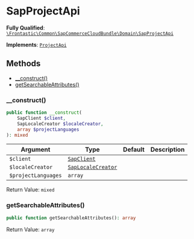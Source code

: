 #  SapProjectApi

**Fully Qualified**: [`\Frontastic\Common\SapCommerceCloudBundle\Domain\SapProjectApi`](../../../../src/php/SapCommerceCloudBundle/Domain/SapProjectApi.php)

**Implements**: [`ProjectApi`](../../ProjectApiBundle/Domain/ProjectApi.md)

## Methods

* [__construct()](#__construct)
* [getSearchableAttributes()](#getsearchableattributes)

### __construct()

```php
public function __construct(
    SapClient $client,
    SapLocaleCreator $localeCreator,
    array $projectLanguages
): mixed
```

Argument|Type|Default|Description
--------|----|-------|-----------
`$client`|[`SapClient`](SapClient.md)||
`$localeCreator`|[`SapLocaleCreator`](Locale/SapLocaleCreator.md)||
`$projectLanguages`|`array`||

Return Value: `mixed`

### getSearchableAttributes()

```php
public function getSearchableAttributes(): array
```

Return Value: `array`

